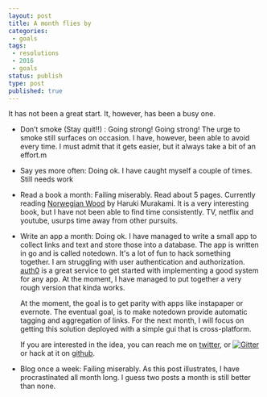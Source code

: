 ```yaml
---
layout: post
title: A month flies by
categories: 
 - goals
tags:
 - resolutions
 - 2016
 - goals
status: publish
type: post
published: true
---
```

It has not been a great start. It, however, has been a busy one. 

 - Don’t smoke (Stay quit!!) : Going strong!
   Going strong! The urge to smoke still surfaces on occasion. I have, however, been able to avoid every time. I must admit that it gets easier, but it always take a bit of an effort.m
   
 - Say yes more often: Doing ok. 
   I have caught myself a couple of times. Still needs work

 - Read a book a month: Failing miserably.
   Read about 5 pages. Currently reading [Norwegian Wood][1] by Haruki Murakami. It is a very interesting book, but I have not been able to find time consistently. TV, netflix and youtube, usurps time away from other pursuits. 
   
 - Write an app a month: Doing ok.
   I have managed to write a small app to collect links and text and store those into a database. The app is written in go and is called notedown. It's a lot of fun to hack something together. I am struggling with user authentication and authorization. [auth0][2] is a great service to get started with implementing a good system for any app. At the moment, I have managed to put together a very rough version that kinda works. 

   At the moment, the goal is to get parity with apps like instapaper or evernote. The eventual goal, is to make notedown provide automatic tagging and aggregation of links. For the next month, I will focus on getting this solution deployed with a simple gui that is cross-platform.

   If you are interested in the idea, you can reach me on [twitter][3], or [![Gitter](https://badges.gitter.im/shiva/notedown.svg)](https://gitter.im/shiva/notedown?utm_source=badge&utm_medium=badge&utm_campaign=pr-badge) or hack at it on [github][4].

 - Blog once a week: Failing miserably.
   As this post illustrates, I have procrastinated all month long. I guess two posts a month is still better than none. 


[1]: http://amzn.to/1PI7fTC
[2]: https://auth0.com/
[3]: http://twitter.com/shiva
[4]: https://github.com/shiva/notedown



